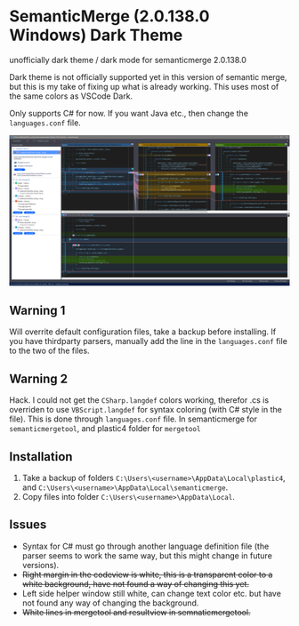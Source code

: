 # SemanticMerge (2.0.138.0 Windows) Dark Theme

unofficially dark theme / dark mode for semanticmerge 2.0.138.0

Dark theme is not officially supported yet in this version of semantic merge, but this is my take of fixing up what is already working.
This uses most of the same colors as VSCode Dark.

Only supports C# for now. If you want Java etc., then change the `languages.conf` file.

![dark.png](https://github.com/oddbear/semanticmerge-vs-dark/blob/master/dark.png?raw=true)

## Warning 1

Will overrite default configuration files, take a backup before installing.
If you have thirdparty parsers, manually add the line in the `languages.conf` file to the two of the files.

## Warning 2

Hack. I could not get the `CSharp.langdef` colors working, therefor .cs is overriden to use `VBScript.langdef` for syntax coloring (with C# style in the file).
This is done through `languages.conf` file. In semanticmerge for `semanticmergetool`, and plastic4 folder for `mergetool`

## Installation

1. Take a backup of folders `C:\Users\<username>\AppData\Local\plastic4`, and `C:\Users\<username>\AppData\Local\semanticmerge`.
2. Copy files into folder `C:\Users\<username>\AppData\Local`.

## Issues

- Syntax for C# must go through another language definition file (the parser seems to work the same way, but this might change in future versions).
- ~~Right margin in the codeview is white, this is a transparent color to a white background, have not found a way of changing this yet.~~
- Left side helper window still white, can change text color etc. but have not found any way of changing the background.
- ~~White lines in mergetool and resultview in semnaticmergetool.~~
